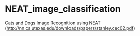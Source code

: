 # NEAT_image_classification
Cats and Dogs Image Recognition using NEAT (http://nn.cs.utexas.edu/downloads/papers/stanley.cec02.pdf)

